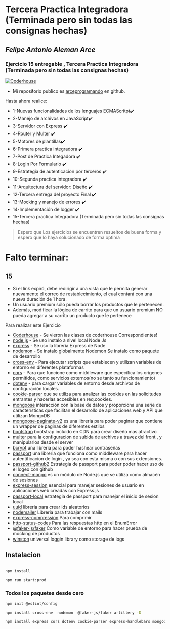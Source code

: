 # Tercera Practica Integradora (Terminada pero sin todas las consignas hechas)
## _Felipe Antonio Aleman Arce_
### Ejercicio 15 entregable , Tercera Practica Integradora (Terminada pero sin todas las consignas hechas)

[![Coderhouse](https://res.cloudinary.com/hdsqazxtw/image/upload/v1570710978/coderhouse.jpg)](https://github.com/arceprogramando)
- Mi repositorio publico es  [arceprogramando][arceprogramando]
en github.

Hasta ahora realice:

- 1-Nuevas funcionalidades de los lenguajes ECMAScritpt✔️
- 2-Manejo de archivos en JavaScript✔️
- 3-Servidor con Express ✔️
- 4-Router y Multer ✔️
- 5-Motores de plantillas✔️
- 6-Primera practica integradora ✔️
- 7-Post de Practica Integadora ✔️
- 8-Login Por Formulario ✔️
- 9-Estrategia de autenticacion por terceros ✔️
- 10-Segunda practica integradora ✔️
- 11-Arquitectura del servidor: Diseño ✔️
- 12-Tercera entrega del proyecto Final ✔️
- 13-Mocking y manejo de errores ✔️
- 14-Implementación de logger ✔️
- 15-Tercera practica Integradora (Terminada pero sin todas las consignas hechas)

> Espero que Los ejercicios se encuentren
> resueltos de buena forma y espero 
> que lo haya solucionado de forma optima

# Falto terminar:
## 15
- Si el link expiró, debe redirigir a una vista que le permita generar nuevamente el correo de restablecimiento, el cual contará con una nueva duración de 1 hora.
- Un usuario premium sólo pueda borrar los productos que le pertenecen.
- Además, modificar la lógica de carrito para que un usuario premium NO pueda agregar a su carrito un producto que le pertenece


Para realizar este Ejercicio


- [Coderhouse]  - Se vieron las clases de coderhouse Correspondientes!
- [node.js] - Se uso instalo a nivel local Node Js
- [express] - Se uso la libreria Express de Node
- [nodemon] - Se instalo globalmente Nodemon Se instalo como paquete de desarrollo
- [cross-env] - Para ejecutar scripts que establecen y utilizan variables de entorno en diferentes plataformas
- [cors] - Para que funcione como middleware que especifica los origenes permitidos, como servicios externos(no se tanto su funcionamiento)
- [dotenv] - para cargar variables de entorno desde archivos de configuración locales.
- [cookie-parser] que se utiliza para analizar las cookies en las solicitudes entrantes y hacerlas accesibles en req.cookies.
- [mongoose] interacción con la base de datos y proporciona una serie de características que facilitan el desarrollo de aplicaciones web y API que utilizan MongoDB 
- [mongoose-paginate-v2] es una libreria para poder paginar que contiene un wrapper de paginas de diferentes estilos
- [bootstrap] bootstrap incluido en CDN para crear diseño mas atractivo
- [multer] para la configuracion de subida de archivos a travez del front , y manipularlos desde el server
- [bcrypt] una libreria para poder hashear contraseñas
- [passport] una libreria que funciona como middleware para hacer autentificacion de login , ya sea con esta misma o con sus extensiones.
- [passport-github2] Estrategia de passport para poder poder hacer uso de el logeo con github
- [connect-mongo] es un módulo de Node.js que se utiliza como almacén de sesiones 
- [express-session] esencial para manejar sesiones de usuario en aplicaciones web creadas con Express.js
- [passport-local] estrategia de passport para manejar el inicio de sesion local
- [uuid] libreria para crear ids aleatorios
- [nodemailer] Libreria para trabajar con mails 
- [express-compression] Para comprimir 
- [http-status-codes] Para las respuestas http en el EnumError
- [@faker-js/faker] Como variable de entorno para hacer prueba de mocking de productos 
- [winston] universal loggin library como storage de logs

## Instalacion 
```sh

npm install

npm run start:prod

```
### Todos los paquetes desde cero
 
```sh
npm init @eslint/config 

npm install cross-env  nodemon  @faker-js/faker artillery -D

npm install express cors dotenv cookie-parser express-handlebars mongoose mongoose-paginate-v2 multer bcrypt passport passport-github2 connect-mongo express-session uuid nodemailer express-compression http-status-codes winston

```

  [Coderhouse]: <https://plataforma.coderhouse.com/cursos/43335/programacion-backend>
  [arceprogramando]: <https://github.com/arceprogramando>
  [node.js]: <http://nodejs.org>
  [express]: <http://expressjs.com>
  [nodemon]: <https://nodemon.io>
  [cross-env]:<https://www.npmjs.com/package/cross-env>
  [cors]:<https://www.npmjs.com/package/cors>
  [dotenv]:<https://www.npmjs.com/package/dotenv>
  [cookie-parser]:<https://www.npmjs.com/package/cookie-parser>
  [express-handlebars]:<https://www.npmjs.com/package/express-handlebars>
  [mongoose]:<https://www.npmjs.com/package/mongoose>
  [mongoose-paginate-v2]:<https://www.npmjs.com/package/mongoose-paginate-v2>
  [bootstrap]:<https://getbootstrap.com>
  [multer]:<https://www.npmjs.com/package/multer>
  [bcrypt]:<https://www.npmjs.com/package/bcrypt>
  [passport]:<https://www.npmjs.com/package/passport>
  [passport-github2]:<https://www.npmjs.com/package/passport-github2>
  [connect-mongo]:<https://www.npmjs.com/package/connect-mongo>
  [express-session]:<https://www.npmjs.com/package/express-session>
  [passport-local]:<https://www.passportjs.org/packages/passport-local/>
  [uuid]:<https://www.npmjs.com/package/uuid>
  [nodemailer]:<https://www.npmjs.com/package/nodemailer>
  [express-compression]:<https://www.npmjs.com/package/express-compression>
  [@faker-js/faker]:<https://www.npmjs.com/package/@faker-js/faker> 
  [http-status-codes]:<https://www.npmjs.com/package/http-status-codes>
  [winston]:<https://www.npmjs.com/package/winston>
  [artillery]:<https://www.npmjs.com/package/artillery>
